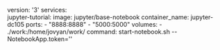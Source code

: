 version: '3'
services:                                                                   
  jupyter-tutorial:
    image: jupyter/base-notebook
    container_name: jupyter-dc105
    ports:
    - "8888:8888"
    - "5000:5000"
    volumes:
    - ./work:/home/jovyan/work/
    command: start-notebook.sh --NotebookApp.token=''
